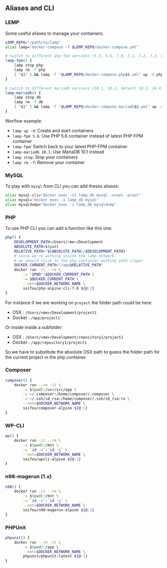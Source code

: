 ## Aliases and CLI

### LEMP

Some useful aliases to manage your containers.

```sh
LEMP_REPO="/path/to/lamp"
alias lamp="docker-compose -f $LEMP_REPO/docker-compose.yml"

# switch to different php-fpm versions (5.3, 5.6, 7.0, 7.1, 7.2, 7.3, default 7.4)
lamp-fpm() {
    lamp stop php
    lamp rm -f php
    [ "$1" ] && lamp -f "$LAMP_REPO/docker-compose.php$1.yml" up -d php || lamp up -d php
}

# switch to different mariadb versions (10.1, 10.2, default 10.3, 10.4)
lamp-mariadb() {
    lamp stop db
    lamp rm -f db
    [ "$1" ] && lamp -f "$LAMP_REPO/docker-compose.mariadb$1.yml" up -d db || lamp up -d db
}
```

Worflow example:

-   `lamp up -d`: Create and start containers
-   `lamp-fpm 5.6`: Use PHP 5.6 container instead of latest PHP-FPM container
-   `lamp-fpm`: Switch back to your latest PHP-FPM container
-   `lamp-mariadb 10.1`: Use MariaDB 10.1 instead
-   `lamp stop`: Stop your containers
-   `lamp rm -f`: Remove your container

### MySQL

To play with `mysql` from CLI you can add theses aliases:

```sh
alias mysql-cli="docker exec -it lamp_db mysql -uroot -proot"
alias mysql="docker exec -i lamp_db mysql"
alias mysqldump="docker exec -i lamp_db mysqldump"
```

### PHP

To use PHP CLI you can add a function like this one:

```sh
php() {
    DEVELOPMENT_PATH=/Users/<me>/Development
    ABSOLUTE_PATH=$(pwd)
    RELATIVE_PATH="${ABSOLUTE_PATH//$DEVELOPMENT_PATH}"
    # since we're working inside the lamp network
    # we should stick to the php container working path (/app)
    DOCKER_CURRENT_PATH="/app$RELATIVE_PATH"
    docker run -it --rm \
        -v "$PWD":$DOCKER_CURRENT_PATH \
        -w $DOCKER_CURRENT_PATH \
        --net=$DOCKER_NETWORK_NAME \
        soifou/php-alpine:cli-7.0 ${@:1}
}
```

For instance if we are working on `project` the folder path could be here:

-   OSX : `/Users/<me>/Development/project1`
-   Docker : `/app/project1`

Or inside inside a subfolder:

-   OSX : `/Users/<me>/Development/repository1/project1`
-   Docker : `/app/repository1/project1`

So we have to substitute the absolute OSX path to guess the folder path for the current project in the php container.

### Composer

```sh
composer() {
    docker run --rm -it \
        -v $(pwd):/usr/src/app \
        -v ~/.composer:/home/composer/.composer \
        -v ~/.ssh/id_rsa:/home/composer/.ssh/id_rsa:ro \
        --net=$DOCKER_NETWORK_NAME \
        soifou/composer-alpine ${@:1}
}
```

### WP-CLI

```sh
wp() {
    docker run -it --rm \
        -v $(pwd):/mnt \
        -u `id -u`:`id -g` \
        --net=$DOCKER_NETWORK_NAME \
        soifou/wpcli-alpine ${@:1}
}
```

### n98-magerun (1.x)

```sh
n98() {
    docker run -it --rm \
        -v $(pwd):/mnt \
        -u `id -u`:`id -g` \
        --net=$DOCKER_NETWORK_NAME \
        soifou/n98-magerun-alpine ${@:1}
}
```

### PHPUnit

```sh
phpunit() {
    docker run --rm -it \
        -v $(pwd):/app \
        --net=$DOCKER_NETWORK_NAME \
        phpunit/phpunit:latest ${@:1}
}
```
